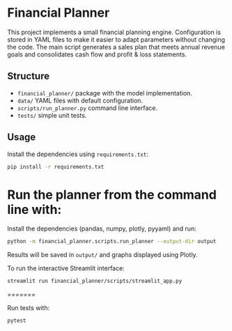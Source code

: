 # Financial Planner

This project implements a small financial planning engine. Configuration is
stored in YAML files to make it easier to adapt parameters without changing the
code. The main script generates a sales plan that meets annual revenue goals
and consolidates cash flow and profit & loss statements.

## Structure

- `financial_planner/` package with the model implementation.
- `data/` YAML files with default configuration.
- `scripts/run_planner.py` command line interface.
- `tests/` simple unit tests.

## Usage


Install the dependencies using `requirements.txt`:

```bash
pip install -r requirements.txt
```

Run the planner from the command line with:
=======
Install the dependencies (pandas, numpy, plotly, pyyaml) and run:


```bash
python -m financial_planner.scripts.run_planner --output-dir output
```

Results will be saved in `output/` and graphs displayed using Plotly.


To run the interactive Streamlit interface:

```bash
streamlit run financial_planner/scripts/streamlit_app.py
```

=======

Run tests with:

```bash
pytest
```
